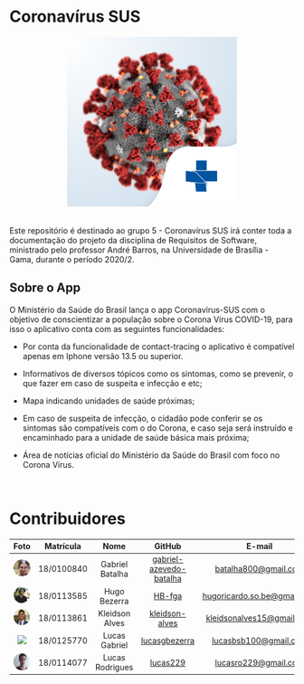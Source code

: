 # Coronavírus SUS

<div align="center">
  <img width="300" height="300" src= "docs/assets/icons/aplicativo_coronavirus_sus-18919088.png"/>
</div>

<br />

Este repositório é destinado ao grupo 5 - Coronavírus SUS irá conter toda a documentação do projeto da disciplina de Requisitos de Software, ministrado pelo professor André Barros, na Universidade de Brasília - Gama, durante o período 2020/2.


## Sobre o App

O Ministério da Saúde do Brasil lança o app Coronavírus-SUS com o objetivo de conscientizar a população sobre o Corona Vírus COVID-19, para isso o aplicativo conta com as seguintes funcionalidades:

- Por conta da funcionalidade de contact-tracing o aplicativo é compatível apenas em Iphone versão 13.5 ou superior.

- Informativos de diversos tópicos como os sintomas, como se prevenir, o que fazer em caso de suspeita e infecção e etc;

- Mapa indicando unidades de saúde próximas;

- Em caso de suspeita de infecção, o cidadão pode conferir se os sintomas são compatíveis com o do Corona, e caso seja será instruído e encaminhado para a unidade de saúde básica mais próxima;

- Área de notícias oficial do Ministério da Saúde do Brasil com foco no Corona Vírus.

<br/>

# Contribuidores

|Foto | Matrícula | Nome | GitHub | E-mail|
|:--:|:--:|:--:|:--:|:--:|
| <img src="docs/assets/contributors/GabrielBatalha.png"> | 18/0100840 |Gabriel Batalha |[gabriel-azevedo-batalha](https://github.com/gabriel-azevedo-batalha)|batalha800@gmail.com
| <img src="docs/assets/contributors/Hugo.png"> | 18/0113585 | Hugo Bezerra | [HB-fga](https://github.com/HB-fga)| hugoricardo.so.be@gmail.com
| <img src="docs/assets/contributors/Kleidson.png"> | 18/0113861 | Kleidson Alves | [kleidson-alves](https://github.com/kleidson-alves)| kleidsonalves15@gmail.com
| <img src="docs/assets/contributors/LucasGabriel.png"> | 18/0125770 | Lucas Gabriel | [lucasgbezerra](https://github.com/lucasgbezerra) | lucasbsb100@gmail.com
| <img src="docs/assets/contributors/LucasRodrigues.png"> | 18/0114077| Lucas Rodrigues| [lucas229](https://github.com/lucas229)| lucasro229@gmail.com

<br />

